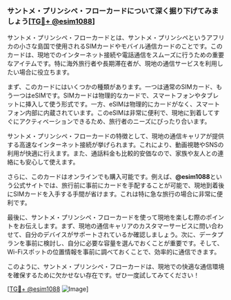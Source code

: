 ### サントメ・プリンシペ・フローカードについて深く掘り下げてみましょう[[TG💪+ @esim1088](https://t.me/s/esim1088)]

サントメ・プリンシペ・フローカードとは、サントメ・プリンシペというアフリカの小さな島国で使用されるSIMカードやモバイル通信カードのことです。このカードは、現地でのインターネット接続や電話通信をスムーズに行うための重要なアイテムです。特に海外旅行者や長期滞在者が、現地の通信サービスを利用したい場合に役立ちます。

まず、このカードにはいくつかの種類があります。一つは通常のSIMカード、もう一つはeSIMです。SIMカードは物理的なカードで、スマートフォンやタブレットに挿入して使う形式です。一方、eSIMは物理的にカードがなく、スマートフォン内部に内蔵されています。このeSIMは非常に便利で、現地に到着してすぐにアクティベーションできるため、旅行者のニーズにぴったり合います。

サントメ・プリンシペ・フローカードの特徴として、現地の通信キャリアが提供する高速なインターネット接続が挙げられます。これにより、動画視聴やSNSの利用が快適に行えます。また、通話料金も比較的安価なので、家族や友人との連絡にも安心して使えます。

さらに、このカードはオンラインでも購入可能です。例えば、**@esim1088**という公式サイトでは、旅行前に事前にカードを手配することが可能で、現地到着後にSIMカードを入手する手間が省けます。これは特に急な旅行の場合に非常に便利です。

最後に、サントメ・プリンシペ・フローカードを使って現地を楽しむ際のポイントをお伝えします。まず、現地の通信キャリアのカスタマーサービスに問い合わせて、自分のデバイスがサポートされているか確認しましょう。次に、データプランを事前に検討し、自分に必要な容量を選んでおくことが重要です。そして、Wi-Fiスポットの位置情報を事前に調べておくことで、効率的に通信できます。

このように、サントメ・プリンシペ・フローカードは、現地での快適な通信環境を確保するために欠かせない存在です。ぜひ一度試してみてください！

[[TG💪+ @esim1088](https://t.me/s/esim1088) ![Image](https://i.postimg.cc/Y0z9fWf4/image.png)]